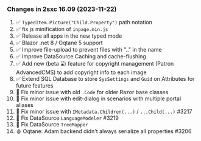 
### Changes in 2sxc 16.09 (2023-11-22)

1. ✅ `TypedItem.Picture("Child.Property")` path notation
1. ✅ fix js minification of `inpage.min.js`
1. ✅ Release all apps in the new typed mode
1. ✅ Blazor .net 8 / Oqtane 5 support
1. ✅ Improve file-upload to prevent files with ".." in the name
1. ✅ Improve DataSource Caching and cache-flushing
1. ✅ Add new (beta ⌛) feature for copyright management (Patron AdvancedCMS) to add copyright info to each image
1. ✅ Extend SQL Database to store `SysSettings` and `Guid` on Attributes for future features
1. 🐞 Fix minor issue with old `.Code` for older Razor base classes
1. 🐞 Fix minor issue with edit-dialog in scenarios with multiple portal aliases
1. 🐞 Fix minor issue with `IMetadata.Children(...)` / `...Child(...)` #3217
1. 🐞 Fix DataSource `LanguageModeler` #3219
1. 🐞 Fix DataSource `TreeMapper`
1. 🩸 Oqtane: Adam backend didn't always serialize all properties #3206
